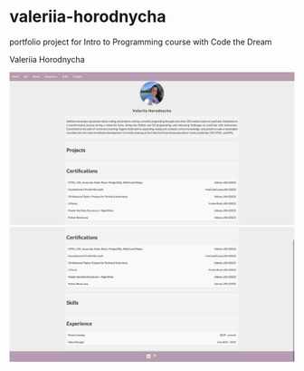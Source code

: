 # valeriia-horodnycha
portfolio project for Intro to Programming course with Code the Dream

Valeriia Horodnycha

![screenshot](./public/pictures/main.png)
![screenshot](./public/pictures/main2.png)